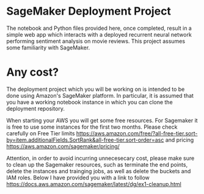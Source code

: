 # SageMaker Deployment Project

The notebook and Python files provided here, once completed, result in a simple web app which interacts with a deployed recurrent neural network performing sentiment analysis on movie reviews. This project assumes some familiarity with SageMaker.

# Any cost?
The deployment project which you will be working on is intended to be done using Amazon's SageMaker platform. In particular, it is assumed that you have a working notebook instance in which you can clone the deployment repository.

When starting your AWS you will get some free resources. For Sagemaker it is free to use some instances for the first two months. Please check carefully on Free Tier limits https://aws.amazon.com/free/?all-free-tier.sort-by=item.additionalFields.SortRank&all-free-tier.sort-order=asc and pricing https://aws.amazon.com/sagemaker/pricing/

Attention, in order to avoid incurring unnecesecary cost, please make sure to clean up the Sagemaker resources, such as terminate the end points, delete the instances and trainging jobs, as well as delete the buckets and IAM roles. Below I have provided you with a link to follow https://docs.aws.amazon.com/sagemaker/latest/dg/ex1-cleanup.html 
